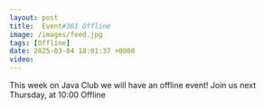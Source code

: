 ```yaml
---
layout: post
title:  Event#361 Offline
image: /images/feed.jpg
tags: [Offline]
date: 2025-03-04 18:01:37 +0000
video: 
---
```


This week on Java Club we will have an offline event!
Join us next Thursday, at 10:00 Offline
